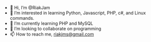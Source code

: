 - 👋 Hi, I’m @RiakJam
- 👀 I’m interested in learning Python, Javascript, PHP, c#, and Linux commands.
- 🌱 I’m currently learning PHP and MySQL
- 💞️ I’m looking to collaborate on programming
- 📫 How to reach me, riakjms@gmail.com

<!---
RiakJam/RiakJam is a ✨ special ✨ repository because its `README.md` (this file) appears on your GitHub profile.
You can click the Preview link to take a look at your changes.
--->
